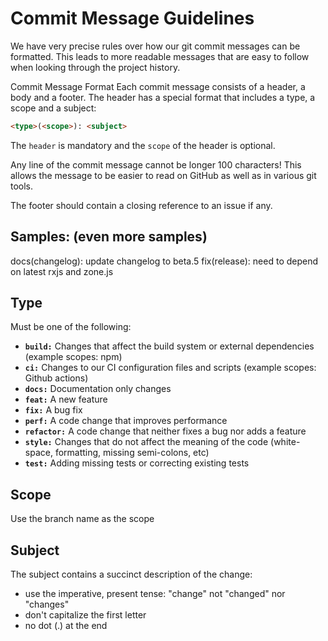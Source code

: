# Commit Message Guidelines

We have very precise rules over how our git commit messages can be formatted. This leads to more readable messages that are easy to follow when looking through the project history.

Commit Message Format
Each commit message consists of a header, a body and a footer. The header has a special format that includes a type, a scope and a subject:

```md
<type>(<scope>): <subject>
```

The `header` is mandatory and the `scope` of the header is optional.

Any line of the commit message cannot be longer 100 characters! This allows the message to be easier to read on GitHub as well as in various git tools.

The footer should contain a closing reference to an issue if any.

## Samples: (even more samples)

docs(changelog): update changelog to beta.5
fix(release): need to depend on latest rxjs and zone.js

## Type

Must be one of the following:

- <strong>`build:`</strong> Changes that affect the build system or external dependencies (example scopes: npm)
- <strong>`ci:`</strong> Changes to our CI configuration files and scripts (example scopes: Github actions)
- <strong>`docs:`</strong> Documentation only changes
- <strong>`feat:`</strong> A new feature
- <strong>`fix:`</strong> A bug fix
- <strong>`perf:`</strong> A code change that improves performance
- <strong>`refactor:`</strong> A code change that neither fixes a bug nor adds a feature
- <strong>`style:`</strong> Changes that do not affect the meaning of the code (white-space, formatting, missing semi-colons, etc)
- <strong>`test:`</strong> Adding missing tests or correcting existing tests

## Scope

Use the branch name as the scope

## Subject

The subject contains a succinct description of the change:

- use the imperative, present tense: "change" not "changed" nor "changes"
- don't capitalize the first letter
- no dot (.) at the end
